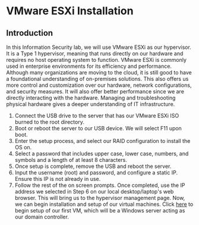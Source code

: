 # VMware ESXi Installation
## Introduction
In this Information Security lab, we will use VMware ESXi as our hypervisor. It is a Type 1 hypervisor, meaning that runs directly on our hardware and requires no host operating system to function.
VMware ESXi is commonly used in enterprise environments for its efficiency and performance. Although many organizations are moving to the cloud, it is still good to have a foundational understanding of on-premises solutions. This also offers us more control and customization over our hardware, network configurations, and security measures. It will also offer better performance since we are directly interacting with the hardware. Managing and troubleshooting physical hardware gives a deeper understanding of IT infrastructure.
1. Connect the USB drive to the server that has our VMware ESXi ISO burned to the root directory.
2. Boot or reboot the server to our USB device. We will select F11 upon boot.
3. Enter the setup process, and select our RAID configuration to install the OS on.
4. Select a password that includes upper case, lower case, numbers, and symbols and a length of at least 8 characters.
5. Once setup is complete, remove the USB and reboot the server.
6. Input the username (root) and password, and configure a static IP. Ensure this IP is not already in use.
7. Follow the rest of the on screen prompts. Once completed, use the IP address we selected in Step 6 on our local desktop/laptop's web browser. This will bring us to the hypervisor management page.
Now, we can begin installation and setup of our virtual machines. Click [here]() to begin setup of our first VM, which will be a Windows server acting as our domain controller.
